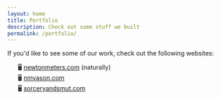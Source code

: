 ```yaml
---
layout: home
title: Portfolio
description: Check out some stuff we built
permalink: /portfolio/
---
```

If you'd like to see some of our work, check out the following websites:

<ul style="list-style-type: none;">
<li>🖥️ <a href="https://newtonmeters.com">newtonmeters.com</a> (naturally)</li>
<li>🖥️ <a href="https://nmvason.com">nmvason.com</a></li>
<li>🖥️ <a href="https://sorceryandsmut.com">sorceryandsmut.com</a></li>
</ul>